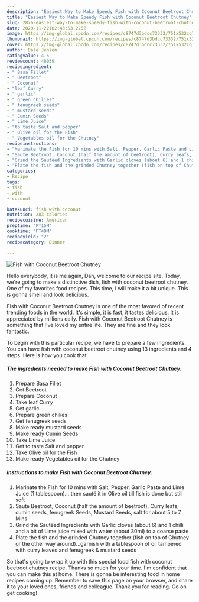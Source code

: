 ```yaml
---
description: "Easiest Way to Make Speedy Fish with Coconut Beetroot Chutney"
title: "Easiest Way to Make Speedy Fish with Coconut Beetroot Chutney"
slug: 2876-easiest-way-to-make-speedy-fish-with-coconut-beetroot-chutney
date: 2020-11-22T02:43:53.225Z
image: https://img-global.cpcdn.com/recipes/c8747d3bdcc73332/751x532cq70/fish-with-coconut-beetroot-chutney-recipe-main-photo.jpg
thumbnail: https://img-global.cpcdn.com/recipes/c8747d3bdcc73332/751x532cq70/fish-with-coconut-beetroot-chutney-recipe-main-photo.jpg
cover: https://img-global.cpcdn.com/recipes/c8747d3bdcc73332/751x532cq70/fish-with-coconut-beetroot-chutney-recipe-main-photo.jpg
author: Dale Jensen
ratingvalue: 4.5
reviewcount: 48039
recipeingredient:
- " Basa Fillet"
- " Beetroot"
- " Coconut"
- "leaf Curry"
- " garlic"
- " green chilies"
- " fenugreek seeds"
- " mustard seeds"
- " Cumin Seeds"
- " Lime Juice"
- "to taste Salt and pepper"
- " Olive oil for the Fish"
- " Vegetables oil for the Chutney"
recipeinstructions:
- "Marinate the Fish for 10 mins with Salt, Pepper, Garlic Paste and Lime Juice (1 tablespoon)....then sauté it in Olive oil till fish is done but still soft"
- "Saute Beetroot, Coconut (half the amount of beetroot), Curry leafs, cumin seeds, fenugreek Seeds, Mustard Seeds, salt for about 5 to 7 Mins"
- "Grind the Sautéed Ingredients with Garlic cloves (about 6) and 1 chilli and a bit of Lime juice mixed with water (about 30ml) to a coarse paste"
- "Plate the fish and the grinded Chutney together (fish on top of Chutney or the other way around)...garnish with a tablespoon of oil tampered with curry leaves and fenugreek &amp; mustard seeds"
categories:
- Recipe
tags:
- fish
- with
- coconut

katakunci: fish with coconut 
nutrition: 283 calories
recipecuisine: American
preptime: "PT15M"
cooktime: "PT49M"
recipeyield: "2"
recipecategory: Dinner

---
```



![Fish with Coconut Beetroot Chutney](https://img-global.cpcdn.com/recipes/c8747d3bdcc73332/751x532cq70/fish-with-coconut-beetroot-chutney-recipe-main-photo.jpg)

Hello everybody, it is me again, Dan, welcome to our recipe site. Today, we're going to make a distinctive dish, fish with coconut beetroot chutney. One of my favorites food recipes. This time, I will make it a bit unique. This is gonna smell and look delicious.



Fish with Coconut Beetroot Chutney is one of the most favored of recent trending foods in the world. It's simple, it is fast, it tastes delicious. It is appreciated by millions daily. Fish with Coconut Beetroot Chutney is something that I've loved my entire life. They are fine and they look fantastic.


To begin with this particular recipe, we have to prepare a few ingredients. You can have fish with coconut beetroot chutney using 13 ingredients and 4 steps. Here is how you cook that.

<!--inarticleads1-->

##### The ingredients needed to make Fish with Coconut Beetroot Chutney:

1. Prepare  Basa Fillet
1. Get  Beetroot
1. Prepare  Coconut
1. Take leaf Curry
1. Get  garlic
1. Prepare  green chilies
1. Get  fenugreek seeds
1. Make ready  mustard seeds
1. Make ready  Cumin Seeds
1. Take  Lime Juice
1. Get to taste Salt and pepper
1. Take  Olive oil for the Fish
1. Make ready  Vegetables oil for the Chutney




<!--inarticleads2-->

##### Instructions to make Fish with Coconut Beetroot Chutney:

1. Marinate the Fish for 10 mins with Salt, Pepper, Garlic Paste and Lime Juice (1 tablespoon)....then sauté it in Olive oil till fish is done but still soft
1. Saute Beetroot, Coconut (half the amount of beetroot), Curry leafs, cumin seeds, fenugreek Seeds, Mustard Seeds, salt for about 5 to 7 Mins
1. Grind the Sautéed Ingredients with Garlic cloves (about 6) and 1 chilli and a bit of Lime juice mixed with water (about 30ml) to a coarse paste
1. Plate the fish and the grinded Chutney together (fish on top of Chutney or the other way around)...garnish with a tablespoon of oil tampered with curry leaves and fenugreek &amp; mustard seeds




So that's going to wrap it up with this special food fish with coconut beetroot chutney recipe. Thanks so much for your time. I'm confident that you can make this at home. There is gonna be interesting food in home recipes coming up. Remember to save this page on your browser, and share it to your loved ones, friends and colleague. Thank you for reading. Go on get cooking!
